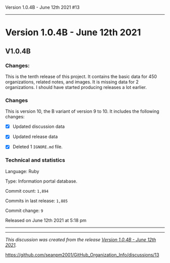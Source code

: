 Version 1.0.4B - June 12th 2021 #13 
 
***

# Version 1.0.4B - June 12th 2021

## V1.0.4B

### Changes:

This is the tenth release of this project. It contains the basic data for 450 organizations, <!-- (fork count minus 2) !--> related notes, and images. It is missing data for 2 organizations. I should have started producing releases a lot earlier.

### Changes

This is version 10, the B variant of version 9 to 10. It includes the following changes:

- [x] Updated discussion data

- [x] Updated release data

- [x] Deleted 1 `IGNORE.md` file.

### Technical and statistics

Language: Ruby

Type: Information portal database.

Commit count: `1,894`

Commits in last release: `1,885`

Commit change: `9`

Released on June 12th 2021 at 5:18 pm

***


<hr /><em>This discussion was created from the release <a href='https://github.com/seanpm2001/GitHub_Organization_Info/releases/tag/V1.0.4B'>Version 1.0.4B - June 12th 2021</a>.</em>

https://github.com/seanpm2001/GitHub_Organization_Info/discussions/13
